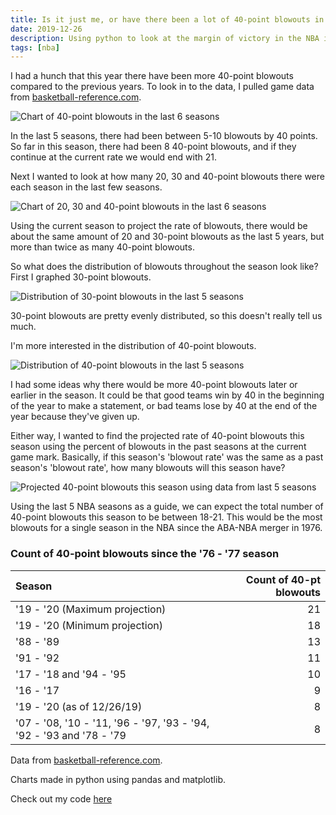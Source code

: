 ```yaml
---
title: Is it just me, or have there been a lot of 40-point blowouts in the NBA this season?
date: 2019-12-26
description: Using python to look at the margin of victory in the NBA in the 2029-20 season
tags: [nba]
---
```


I had a hunch that this year there have been more 40-point blowouts compared to the previous years. To look in to the data, I pulled game data from [basketball-reference.com](https://basketball-reference.com).

![Chart of 40-point blowouts in the last 6 seasons](/static/images/12-26-19_1.png "Chart of 40-point blowouts in the last 6 seasons")

In the last 5 seasons, there had been between 5-10 blowouts by 40 points. So far in this season, there had been 8 40-point blowouts, and if they continue at the current rate we would end with 21.

Next I wanted to look at how many 20, 30 and 40-point blowouts there were each season in the last few seasons.

![Chart of 20, 30 and 40-point blowouts in the last 6 seasons](/static/images/12-26-19_2.png "Chart of 20, 30 and 40-point blowouts in the last 6 seasons")

Using the current season to project the rate of blowouts, there would be about the same amount of 20 and 30-point blowouts as the last 5 years, but more than twice as many 40-point blowouts.

So what does the distribution of blowouts throughout the season look like? First I graphed 30-point blowouts.

![Distribution of 30-point blowouts in the last 5 seasons](/static/images/12-26-19_3.png "Distribution of 30-point blowouts in the last 5 seasons")

30-point blowouts are pretty evenly distributed, so this doesn't really tell us much.

I'm more interested in the distribution of 40-point blowouts.

![Distribution of 40-point blowouts in the last 5 seasons](/static/images/12-26-19_4.png "Distribution of 40-point blowouts in the last 5 seasons")

I had some ideas why there would be more 40-point blowouts later or earlier in the season. It could be that good teams win by 40 in the beginning of the year to make a statement, or bad teams lose by 40 at the end of the year because they've given up.

Either way, I wanted to find the projected rate of 40-point blowouts this season using the percent of blowouts in the past seasons at the current game mark. Basically, if this season's 'blowout rate' was the same as a past season's 'blowout rate', how many blowouts will this season have?

![Projected 40-point blowouts this season using data from last 5 seasons](/static/images/12-26-19_5.png "Projected 40-point blowouts this season using data from last 5 seasons")

Using the last 5 NBA seasons as a guide, we can expect the total number of 40-point blowouts this season to be between 18-21. This would be the most blowouts for a single season in the NBA since the ABA-NBA merger in 1976.

### Count of 40-point blowouts since the '76 - '77 season

|Season|Count of 40-pt blowouts|
|:-|-:|
|'19 - '20 (Maximum projection)|21|
|'19 - '20 (Minimum projection)|18|
|'88 - '89|13|
|'91 - '92|11|
|'17 - '18 and '94 - '95|10|
|'16 - '17|9|
|'19 - '20 (as of 12/26/19)|8|
|'07 - '08, '10 - '11, '96 - '97, '93 - '94, '92 - '93 and '78 - '79|8|

Data from [basketball-reference.com](https://basketball-reference.com).

Charts made in python using pandas and matplotlib.

Check out my code [here](https://github.com/ethanfuerst/nba-projects/blob/main/notebooks/margin_of_victory.ipynb)
